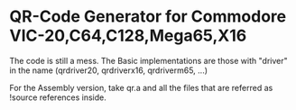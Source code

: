 # QR-Code Generator for Commodore VIC-20,C64,C128,Mega65,X16

The code is still a mess.
The Basic implementations are those with "driver" in the name (qrdriver20, qrdriverx16, qrdriverm65, ...)

For the Assembly version, take qr.a and all the files that are referred as !source references inside.

